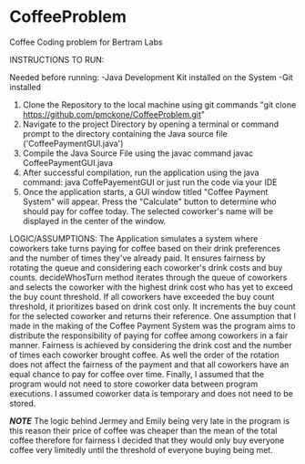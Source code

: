 # CoffeeProblem
Coffee Coding problem for Bertram Labs



INSTRUCTIONS TO RUN:

Needed before running:
-Java Development Kit installed on the System
-Git installed

1. Clone the Repository to the local machine using git commands "git clone https://github.com/pmckone/CoffeeProblem.git"
2. Navigate to the project Directory by opening a terminal or command prompt to the directory containing the Java source file ('CoffeePaymentGUI.java')
3. Compile the Java Source File using the javac command javac CoffeePaymentGUI.java
4. After successful compilation, run the application using the java command: java CoffePayementGUI or just run the code via your IDE
5. Once the application starts, a GUI window titled "Coffee Payment System" will appear. Press the "Calculate" button to determine who should pay for coffee today. The selected coworker's name will be displayed in the center of the window.

LOGIC/ASSUMPTIONS:
The Application simulates a system where coworkers take turns paying for coffee based on their drink preferences and the number of times they've already paid. It ensures fairness by rotating the queue and considering each coworker's drink costs and buy counts. decideWhosTurn method iterates through the queue of coworkers and selects the coworker with the highest drink cost who has yet to exceed the buy count threshold. If all coworkers have exceeded the buy count threshold, it prioritizes based on drink cost only. It increments the buy count for the selected coworker and returns their reference. One assumption that I made in the making of the Coffee Payment System was the program aims to distribute the responsibility of paying for coffee among coworkers in a fair manner. Fairness is achieved by considering the drink cost and the number of times each coworker brought coffee. As well the order of the rotation does not affect the fairness of the payment and that all coworkers have an equal chance to pay for coffee over time. Finally, I assumed that the program would not need to store coworker data between program executions. I assumed coworker data is temporary and does not need to be stored.

***NOTE***
The logic behind Jermey and Emily being very late in the program is this reason their price of coffee was cheaper than the mean of the total coffee therefore for fairness I decided that they would only buy everyone coffee very limitedly until the threshold of everyone buying being met. 




